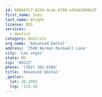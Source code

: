 ```yaml
---
id: 688667c7-823d-4cae-b790-a36eb2948e2f
first_name: Inez
last_name: Wright
license: DDS
services:
  - dentist
category: Dentists
org_name: 'Advanced Dental'
address: '7580 Norman Rockwell Lane'
city: 'Las vegas'
state: NV
zip: '89113'
phone: '(702) 382-0380'
title: 'Advanced Dental'
_geoloc:
  lat: 36.2983
  lng: -115.28
---
```

